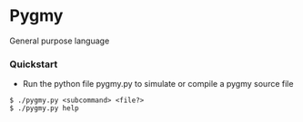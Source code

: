 # Pygmy
General purpose language

### Quickstart
- Run the python file pygmy.py to simulate or compile a pygmy source file

```
$ ./pygmy.py <subcommand> <file?>
$ ./pygmy.py help
```
